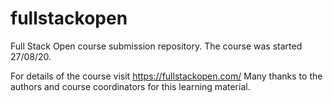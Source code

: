 # fullstackopen
Full Stack Open course submission repository.
The course was started 27/08/20.

For details of the course visit https://fullstackopen.com/
Many thanks to the authors and course coordinators for this learning material.
